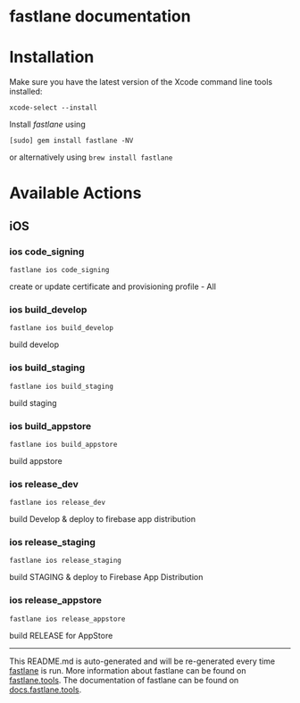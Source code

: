 fastlane documentation
================
# Installation

Make sure you have the latest version of the Xcode command line tools installed:

```
xcode-select --install
```

Install _fastlane_ using
```
[sudo] gem install fastlane -NV
```
or alternatively using `brew install fastlane`

# Available Actions
## iOS
### ios code_signing
```
fastlane ios code_signing
```
create or update certificate and provisioning profile - All
### ios build_develop
```
fastlane ios build_develop
```
build develop
### ios build_staging
```
fastlane ios build_staging
```
build staging
### ios build_appstore
```
fastlane ios build_appstore
```
build appstore
### ios release_dev
```
fastlane ios release_dev
```
build Develop & deploy to firebase app distribution
### ios release_staging
```
fastlane ios release_staging
```
build STAGING & deploy to Firebase App Distribution
### ios release_appstore
```
fastlane ios release_appstore
```
build RELEASE for AppStore

----

This README.md is auto-generated and will be re-generated every time [fastlane](https://fastlane.tools) is run.
More information about fastlane can be found on [fastlane.tools](https://fastlane.tools).
The documentation of fastlane can be found on [docs.fastlane.tools](https://docs.fastlane.tools).
